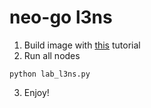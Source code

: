 # neo-go l3ns

1. Build image with [this](https://github.com/nspcc-dev/neo-go-sc-wrkshp#step-1) tutorial
2. Run all nodes
```
python lab_l3ns.py
```
3. Enjoy!
